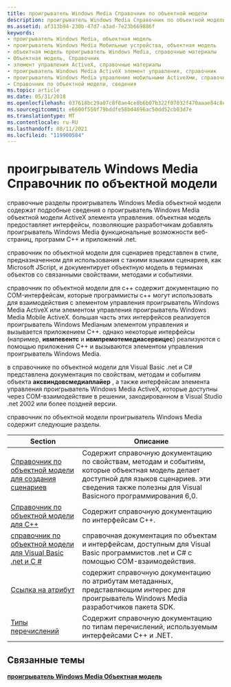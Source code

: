 ```yaml
---
title: проигрыватель Windows Media Справочник по объектной модели
description: проигрыватель Windows Media Справочник по объектной модели
ms.assetid: af313b94-230b-47d7-a3ad-7e23b669886f
keywords:
- проигрыватель Windows Media, объектная модель
- проигрыватель Windows Media Мобильные устройства, объектная модель
- объектная модель проигрыватель Windows Media, справочные материалы
- Объектная модель, Справочник
- элемент управления ActiveX, справочные материалы
- проигрыватель Windows Media ActiveX элемент управления, справочник
- проигрыватель Windows Media управление мобильными ActiveXми, справочные материалы
- Справочник по объектной модели, сведения
ms.topic: article
ms.date: 05/31/2018
ms.openlocfilehash: 037618bc29a07c8f8ae4ce8b6b07b322f07032f470aaae84c8ee34f445b92739
ms.sourcegitcommit: e6600f550f79bddfe58bd4696ac50dd52cb03d7e
ms.translationtype: MT
ms.contentlocale: ru-RU
ms.lasthandoff: 08/11/2021
ms.locfileid: "119900584"
---
```

# <a name="windows-media-player-object-model-reference"></a>проигрыватель Windows Media Справочник по объектной модели

справочные разделы проигрыватель Windows Media объектной модели содержат подробные сведения о проигрыватель Windows Media объектной модели ActiveX элемента управления. объектная модель предоставляет интерфейсы, позволяющие разработчикам добавлять проигрыватель Windows Media функциональные возможности веб-страниц, программ C++ и приложений .net.

справочник по объектной модели для сценариев представлен в стиле, предназначенном для использования с такими языками сценариев, как Microsoft JScript, и документирует объектную модель в терминах объектов со связанными свойствами, методами и событиями.

справочник по объектной модели для c++ содержит документацию по COM-интерфейсам, которые программисты c++ могут использовать для взаимодействия с элементом управления проигрыватель Windows Media ActiveX или элементом управления проигрыватель Windows Media Mobile ActiveX. большая часть этих интерфейсов реализуется проигрыватель Windows Mediaным элементом управления и вызывается приложением C++. однако некоторые интерфейсы (например, **ивмпевентс** и **ивмпремотемедиасервицес**) реализуются с помощью приложения C++ и вызываются элементом управления проигрыватель Windows Media.

в справочнике по объектной модели для Visual Basic .net и C# представлена документация по свойствам, методам и событиям объекта **аксвиндовсмедиаплайер** , а также интерфейсам элемента управления проигрыватель Windows Media ActiveX, которые доступны через COM-взаимодействие в решении, закодированном в Visual Studio .net 2002 или более поздней версии.

справочник по объектной модели проигрыватель Windows Media содержит следующие разделы.



| Section                                                                                                        | Описание                                                                                                                                                                                              |
|----------------------------------------------------------------------------------------------------------------|----------------------------------------------------------------------------------------------------------------------------------------------------------------------------------------------------------|
| [Справочник по объектной модели для создания сценариев](object-model-reference-for-scripting.md)                               | Содержит справочную документацию по свойствам, методам и событиям, которые объектная модель делает доступной для языков сценариев. эти сведения также полезны для Visual Basicного программирования 6,0. |
| [Справочник по объектной модели для C++](object-model-reference-for-c.md)                                             | Содержит справочную документацию по интерфейсам C++.                                                                                                                                                     |
| [справочник по объектной модели для Visual Basic .net и C #](object-model-reference-for-visual-basic--net-and-c.md) | справочная документация по объектам и интерфейсам, доступным для Visual Basic программистов .net и C# с помощью COM-взаимодействия.                                                             |
| [Ссылка на атрибут](attribute-reference.md)                                                                 | содержит справочную документацию по атрибутам метаданных, представляющим интерес для проигрыватель Windows Media разработчиков пакета SDK.                                                                                    |
| [Типы перечислений](enumeration-types.md)                                                                     | Содержит справочную документацию по типам перечислений, используемым интерфейсами C++ и .NET.                                                                                                 |



 

## <a name="related-topics"></a>Связанные темы

<dl> <dt>

[**проигрыватель Windows Media Объектная модель**](windows-media-player-object-model.md)
</dt> </dl>

 

 




